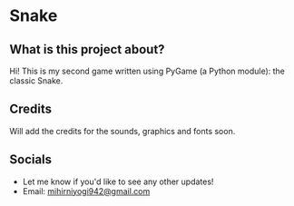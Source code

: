 # Snake

## What is this project about? 
Hi! This is my second game written using PyGame (a Python module): the classic Snake. 

## Credits
Will add the credits for the sounds, graphics and fonts soon.  

## Socials
* Let me know if you'd like to see any other updates! 
* Email: mihirniyogi942@gmail.com

